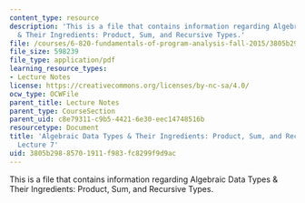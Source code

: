 ```yaml
---
content_type: resource
description: 'This is a file that contains information regarding Algebraic Data Types
  & Their Ingredients: Product, Sum, and Recursive Types.'
file: /courses/6-820-fundamentals-of-program-analysis-fall-2015/3805b29885701911f983fc8299f9d9ac_MIT6_820F15_L07.pdf
file_size: 598239
file_type: application/pdf
learning_resource_types:
- Lecture Notes
license: https://creativecommons.org/licenses/by-nc-sa/4.0/
ocw_type: OCWFile
parent_title: Lecture Notes
parent_type: CourseSection
parent_uid: c8e79311-c9b5-4421-6e30-eec14748516b
resourcetype: Document
title: 'Algebraic Data Types & Their Ingredients: Product, Sum, and Recursive Types,
  Lecture 7'
uid: 3805b298-8570-1911-f983-fc8299f9d9ac
---
```

This is a file that contains information regarding Algebraic Data Types & Their Ingredients: Product, Sum, and Recursive Types.